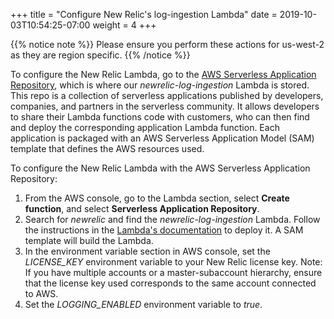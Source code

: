 +++
title = "Configure New Relic's log-ingestion Lambda"
date = 2019-10-03T10:54:25-07:00
weight = 4
+++

{{% notice note %}}
Please ensure you perform these actions for us-west-2 as they are region specific.
{{% /notice %}}

To configure the New Relic Lambda, go to the [AWS Serverless Application Repository](https://aws.amazon.com/serverless/serverlessrepo/), which is where our *newrelic-log-ingestion* Lambda is stored. This repo is a collection of serverless applications published by developers, companies, and partners in the serverless community. It allows developers to share their Lambda functions code with customers, who can then find and deploy the corresponding application Lambda function. Each application is packaged with an AWS Serverless Application Model  (SAM) template that defines the AWS resources used.

To configure the New Relic Lambda with the AWS Serverless Application Repository:

1. From the AWS console, go to the Lambda section, select **Create function**, and select **Serverless Application Repository**.
1. Search for *newrelic* and find the *newrelic-log-ingestion* Lambda. Follow the instructions in the [Lambda's documentation](https://serverlessrepo.aws.amazon.com/applications/arn:aws:serverlessrepo:us-east-1:463657938898:applications~NewRelic-log-ingestion) to deploy it. A SAM template will build the Lambda.
1. In the environment variable section  in AWS console, set the *LICENSE_KEY* environment variable to your New Relic license key. Note: If you have multiple accounts or a master-subaccount hierarchy, ensure that the license key used corresponds to the same account connected to AWS.
1. Set the *LOGGING_ENABLED* environment variable to *true*.
